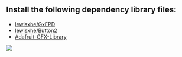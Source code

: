 
## Install the following dependency library files:
- [lewisxhe/GxEPD](https://github.com/lewisxhe/GxEPD)
- [lewisxhe/Button2](https://github.com/lewisxhe/Button2)
- [Adafruit-GFX-Library](https://github.com/adafruit/Adafruit-GFX-Library)

![](../image/T5V2.3.jpg)